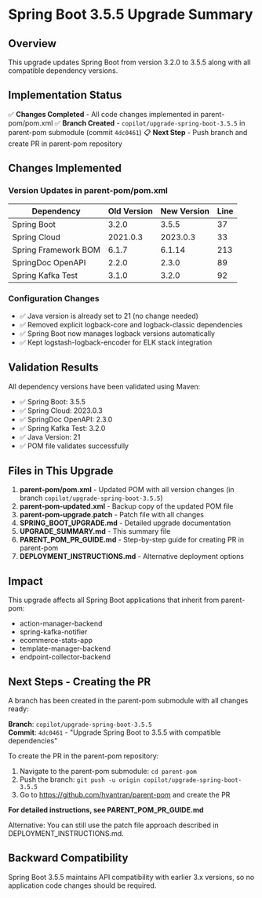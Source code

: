 # Spring Boot 3.5.5 Upgrade Summary

## Overview
This upgrade updates Spring Boot from version 3.2.0 to 3.5.5 along with all compatible dependency versions.

## Implementation Status

✅ **Changes Completed** - All code changes implemented in parent-pom/pom.xml
✅ **Branch Created** - `copilot/upgrade-spring-boot-3.5.5` in parent-pom submodule (commit `4dc0461`)
📋 **Next Step** - Push branch and create PR in parent-pom repository

## Changes Implemented

### Version Updates in parent-pom/pom.xml

| Dependency | Old Version | New Version | Line |
|------------|-------------|-------------|------|
| Spring Boot | 3.2.0 | 3.5.5 | 37 |
| Spring Cloud | 2021.0.3 | 2023.0.3 | 33 |
| Spring Framework BOM | 6.1.7 | 6.1.14 | 213 |
| SpringDoc OpenAPI | 2.2.0 | 2.3.0 | 89 |
| Spring Kafka Test | 3.1.0 | 3.2.0 | 92 |

### Configuration Changes

- ✅ Java version is already set to 21 (no change needed)
- ✅ Removed explicit logback-core and logback-classic dependencies
- ✅ Spring Boot now manages logback versions automatically
- ✅ Kept logstash-logback-encoder for ELK stack integration

## Validation Results

All dependency versions have been validated using Maven:
- ✅ Spring Boot: 3.5.5
- ✅ Spring Cloud: 2023.0.3
- ✅ SpringDoc OpenAPI: 2.3.0
- ✅ Spring Kafka Test: 3.2.0
- ✅ Java Version: 21
- ✅ POM file validates successfully

## Files in This Upgrade

1. **parent-pom/pom.xml** - Updated POM with all version changes (in branch `copilot/upgrade-spring-boot-3.5.5`)
2. **parent-pom-updated.xml** - Backup copy of the updated POM file
3. **parent-pom-upgrade.patch** - Patch file with all changes
4. **SPRING_BOOT_UPGRADE.md** - Detailed upgrade documentation
5. **UPGRADE_SUMMARY.md** - This summary file
6. **PARENT_POM_PR_GUIDE.md** - Step-by-step guide for creating PR in parent-pom
7. **DEPLOYMENT_INSTRUCTIONS.md** - Alternative deployment options

## Impact

This upgrade affects all Spring Boot applications that inherit from parent-pom:
- action-manager-backend
- spring-kafka-notifier
- ecommerce-stats-app
- template-manager-backend
- endpoint-collector-backend

## Next Steps - Creating the PR

A branch has been created in the parent-pom submodule with all changes ready:

**Branch**: `copilot/upgrade-spring-boot-3.5.5`  
**Commit**: `4dc0461` - "Upgrade Spring Boot to 3.5.5 with compatible dependencies"

To create the PR in the parent-pom repository:

1. Navigate to the parent-pom submodule: `cd parent-pom`
2. Push the branch: `git push -u origin copilot/upgrade-spring-boot-3.5.5`
3. Go to https://github.com/hvantran/parent-pom and create the PR

**For detailed instructions, see PARENT_POM_PR_GUIDE.md**

Alternative: You can still use the patch file approach described in DEPLOYMENT_INSTRUCTIONS.md.

## Backward Compatibility

Spring Boot 3.5.5 maintains API compatibility with earlier 3.x versions, so no application code changes should be required.
